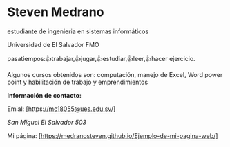 # Steven Medrano
estudiante de ingenieria en sistemas informáticos

Universidad de El Salvador FMO

pasatiempos:👍trabajar,👍jugar,👍estudiar,👍leer,👍hacer ejercicio. 

Algunos cursos obtenidos son: computación, manejo de Excel, Word power point y habilitación de trabajo y emprendimientos 

**Información de contacto:**

Emial: [https://mc18055@ues.edu.sv/]

*San Miguel*
*El Salvador*
*503*

Mi página: [https://medranosteven.github.io/Ejemplo-de-mi-pagina-web/]
